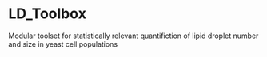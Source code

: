 # LD_Toolbox
Modular toolset for statistically relevant quantifiction of lipid droplet number and size in yeast cell populations
